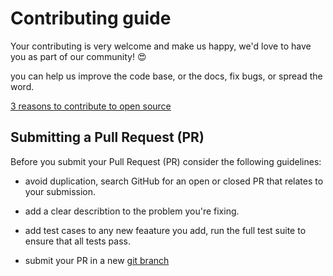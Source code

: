 # Contributing guide

Your contributing is very welcome and make us happy, we'd love to have you as part of our community! 😍

you can help us improve the code base, or the docs, fix bugs, or spread the word.

[3 reasons to contribute to open source](https://opensource.com/article/20/6/why-contribute-open-source)

## Submitting a Pull Request (PR)
Before you submit your Pull Request (PR) consider the following guidelines:

- avoid duplication, search GitHub for an open or closed PR that relates to your submission.

- add a clear describtion to the problem you're fixing.

- add test cases to any new feaature you add, run the full test suite to ensure that all tests pass.

- submit your PR in a new [git branch](https://git-scm.com/book/en/v2/Git-Branching-Basic-Branching-and-Merging)  

